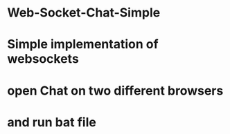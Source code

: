 # Web-Socket-Chat-Simple
# Simple implementation of websockets
# open Chat on two different browsers
# and run bat file
